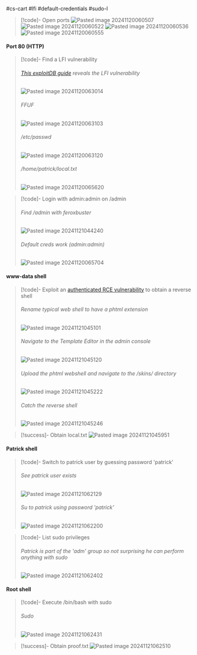 #cs-cart #lfi #default-credentials #sudo-l

>[!code]- Open ports
>![Pasted image 20241120060507](/Images/Pasted%20image%2020241120060507.png)
>![Pasted image 20241120060522](/Images/Pasted%20image%2020241120060522.png)
>![Pasted image 20241120060536](/Images/Pasted%20image%2020241120060536.png)
>![Pasted image 20241120060555](/Images/Pasted%20image%2020241120060555.png)
#### Port 80 (HTTP)

>[!code]- Find a LFI vulnerability
>###### [This exploitDB guide](https://www.exploit-db.com/exploits/48890) reveals the LFI vulnerability
>![Pasted image 20241120063014](/Images/Pasted%20image%2020241120063014.png)
>###### FFUF
>![Pasted image 20241120063103](/Images/Pasted%20image%2020241120063103.png)
>###### /etc/passwd
>![Pasted image 20241120063120](/Images/Pasted%20image%2020241120063120.png)
>###### /home/patrick/local.txt
>![Pasted image 20241120065620](/Images/Pasted%20image%2020241120065620.png)

>[!code]- Login with admin:admin on /admin
>###### Find /admin with feroxbuster
>![Pasted image 20241121044240](/Images/Pasted%20image%2020241121044240.png)
>###### Default creds work (admin:admin)
>![Pasted image 20241120065704](/Images/Pasted%20image%2020241120065704.png)
#### www-data shell

>[!code]- Exploit an [authenticated RCE vulnerability](https://gist.github.com/momenbasel/ccb91523f86714edb96c871d4cf1d05c) to obtain a reverse shell
>###### Rename typical web shell to have a phtml extension
>![Pasted image 20241121045101](/Images/Pasted%20image%2020241121045101.png)
>###### Navigate to the Template Editor in the admin console
>![Pasted image 20241121045120](/Images/Pasted%20image%2020241121045120.png)
>###### Upload the phtml webshell and navigate to the /skins/ directory
>![Pasted image 20241121045222](/Images/Pasted%20image%2020241121045222.png)
>###### Catch the reverse shell
>![Pasted image 20241121045246](/Images/Pasted%20image%2020241121045246.png)

>[!success]- Obtain local.txt
>![Pasted image 20241121045951](/Images/Pasted%20image%2020241121045951.png)
#### Patrick shell

>[!code]- Switch to patrick user by guessing password 'patrick'
>###### See patrick user exists
>![Pasted image 20241121062129](/Images/Pasted%20image%2020241121062129.png)
>###### Su to patrick using password 'patrick'
>![Pasted image 20241121062200](/Images/Pasted%20image%2020241121062200.png)
>

>[!code]- List sudo privileges
>###### Patrick is part of the 'adm' group so not surprising he can perform anything with sudo
>![Pasted image 20241121062402](/Images/Pasted%20image%2020241121062402.png)
#### Root shell

>[!code]- Execute /bin/bash with sudo
>###### Sudo
>![Pasted image 20241121062431](/Images/Pasted%20image%2020241121062431.png)

>[!success]- Obtain proof.txt
>![Pasted image 20241121062510](/Images/Pasted%20image%2020241121062510.png)

